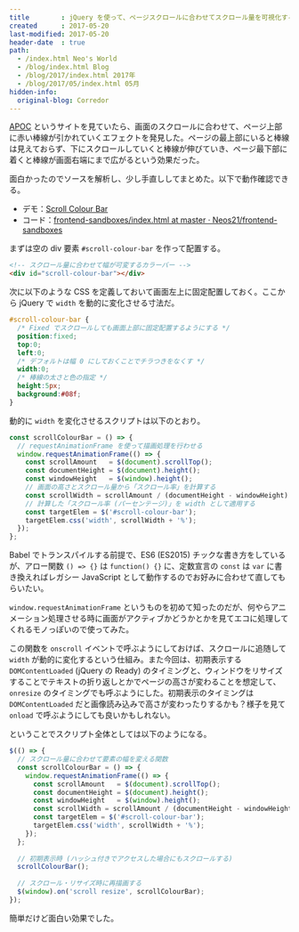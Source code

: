 ```yaml
---
title        : jQuery を使って、ページスクロールに合わせてスクロール量を可視化するカラーバーを配置する
created      : 2017-05-20
last-modified: 2017-05-20
header-date  : true
path:
  - /index.html Neo's World
  - /blog/index.html Blog
  - /blog/2017/index.html 2017年
  - /blog/2017/05/index.html 05月
hidden-info:
  original-blog: Corredor
---
```


[APOC](http://apoc.jp/) というサイトを見ていたら、画面のスクロールに合わせて、ページ上部に赤い棒線が引かれていくエフェクトを発見した。ページの最上部にいると棒線は見えておらず、下にスクロールしていくと棒線が伸びていき、ページ最下部に着くと棒線が画面右端にまで広がるという効果だった。

面白かったのでソースを解析し、少し手直ししてまとめた。以下で動作確認できる。

- デモ：[Scroll Colour Bar](https://neos21.github.io/frontend-sandboxes/scroll-colour-bar/index.html)
- コード：[frontend-sandboxes/index.html at master · Neos21/frontend-sandboxes](https://github.com/neos21/frontend-sandboxes/blob/master/scroll-colour-bar/index.html)

まずは空の div 要素 `#scroll-colour-bar` を作って配置する。

```html
<!-- スクロール量に合わせて幅が可変するカラーバー -->
<div id="scroll-colour-bar"></div>
```

次に以下のような CSS を定義しておいて画面左上に固定配置しておく。ここから jQuery で `width` を動的に変化させる寸法だ。

```css
#scroll-colour-bar {
  /* Fixed でスクロールしても画面上部に固定配置するようにする */
  position:fixed;
  top:0;
  left:0;
  /* デフォルトは幅 0 にしておくことでチラつきをなくす */
  width:0;
  /* 棒線の太さと色の指定 */
  height:5px;
  background:#08f;
}
```

動的に `width` を変化させるスクリプトは以下のとおり。

```javascript
const scrollColourBar = () => {
  // requestAnimationFrame を使って描画処理を行わせる
  window.requestAnimationFrame(() => {
    const scrollAmount   = $(document).scrollTop();
    const documentHeight = $(document).height();
    const windowHeight   = $(window).height();
    // 画面の高さとスクロール量から「スクロール率」を計算する
    const scrollWidth = scrollAmount / (documentHeight - windowHeight) * 100;
    // 計算した「スクロール率 (パーセンテージ)」を width として適用する
    const targetElem = $('#scroll-colour-bar');
    targetElem.css('width', scrollWidth + '%');
  });
};
```

Babel でトランスパイルする前提で、ES6 (ES2015) チックな書き方をしているが、アロー関数 `() => {}` は `function() {}` に、定数宣言の `const` は `var` に書き換えればレガシー JavaScript として動作するのでお好みに合わせて直してもらいたい。

`window.requestAnimationFrame` というものを初めて知ったのだが、何やらアニメーション処理させる時に画面がアクティブかどうかとかを見てエコに処理してくれるモノっぽいので使ってみた。

この関数を `onscroll` イベントで呼ぶようにしておけば、スクロールに追随して `width` が動的に変化するという仕組み。また今回は、初期表示する `DOMContentLoaded` (jQuery の Ready) のタイミングと、ウィンドウをリサイズすることでテキストの折り返しとかでページの高さが変わることを想定して、`onresize` のタイミングでも呼ぶようにした。初期表示のタイミングは `DOMContentLoaded` だと画像読み込みで高さが変わったりするかも？様子を見て `onload` で呼ぶようにしても良いかもしれない。

ということでスクリプト全体としては以下のようになる。

```javascript
$(() => {
  // スクロール量に合わせて要素の幅を変える関数
  const scrollColourBar = () => {
    window.requestAnimationFrame(() => {
      const scrollAmount   = $(document).scrollTop();
      const documentHeight = $(document).height();
      const windowHeight   = $(window).height();
      const scrollWidth = scrollAmount / (documentHeight - windowHeight) * 100;
      const targetElem = $('#scroll-colour-bar');
      targetElem.css('width', scrollWidth + '%');
    });
  };
  
  // 初期表示時 (ハッシュ付きでアクセスした場合にもスクロールする)
  scrollColourBar();
  
  // スクロール・リサイズ時に再描画する
  $(window).on('scroll resize', scrollColourBar);
});
```

簡単だけど面白い効果でした。

